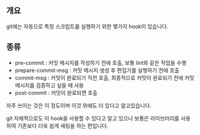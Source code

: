 ## 개요

git에는 자동으로 특정 스크립트를 실행하기 위한 몇가지 hook이 있습니다.


## 종류

- pre-commit : 커밋 메시지를 작성하기 전에 호출, 보통 lint와 같은 작업을 수행
- prepare-commit-msg : 커밋 메시지 생성 후 편집기를 실행하기 전에 호출
- commit-msg : 커밋이 완료되기 직전 호출, 최종적으로 커밋이 완료되기 전에 커밋 메시지를 검증하고 싶을 때 사용
- post-commit : 커밋이 완료되면 호출

자주 쓰이는 것은 이 정도이며 이것 외에도 더 있다고 알고있습니다.

git 자체적으로도 이 hook을 사용할 수 있다고 알고 있으나 보통은 라이브러리를 사용하여 기존보다 더욱 쉽게 세팅을 하는 편입니다.
